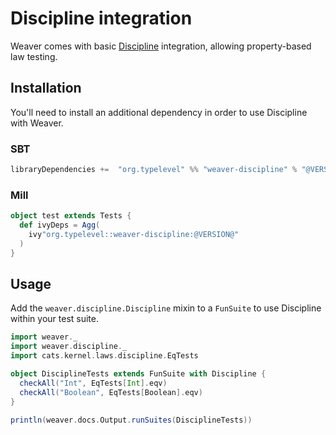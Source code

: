 Discipline integration
======================

Weaver comes with basic [Discipline](https://github.com/typelevel/discipline) integration, allowing property-based law testing.

## Installation

You'll need to install an additional dependency in order to use Discipline with Weaver.

### SBT
```scala
libraryDependencies +=  "org.typelevel" %% "weaver-discipline" % "@VERSION@" % Test
```

### Mill
```scala
object test extends Tests {
  def ivyDeps = Agg(
    ivy"org.typelevel::weaver-discipline:@VERSION@"
  )
}
```

## Usage

Add the `weaver.discipline.Discipline` mixin to a `FunSuite` to use Discipline within your test suite.

```scala mdoc:silent
import weaver._
import weaver.discipline._
import cats.kernel.laws.discipline.EqTests

object DisciplineTests extends FunSuite with Discipline {
  checkAll("Int", EqTests[Int].eqv)
  checkAll("Boolean", EqTests[Boolean].eqv)
}
```

```scala mdoc:passthrough
println(weaver.docs.Output.runSuites(DisciplineTests))
```
